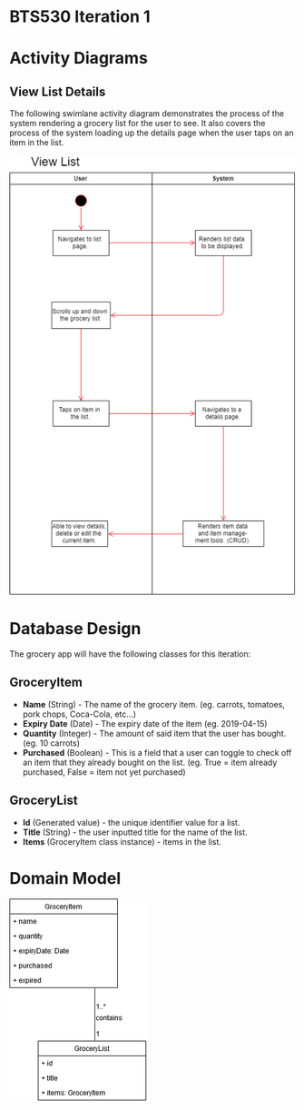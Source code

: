 # BTS530 Iteration 1
# Activity Diagrams

## View List Details

The following swimlane activity diagram demonstrates the process of the system rendering a grocery list for the user to see. It also covers the process of the system loading up the details page when the user taps on an item in the list.

![alt text](./Images/BTS530_Iter1_ViewList_SwimLane.png "View List")

# Database Design

The grocery app will have the following classes for this iteration:

## GroceryItem

* **Name** (String) - The name of the grocery item. (eg. carrots, tomatoes, pork chops, Coca-Cola, etc...)
* **Expiry Date** (Date) - The expiry date of the item (eg. 2019-04-15)
* **Quantity** (Integer) - The amount of said item that the user has bought. (eg. 10 carrots)
* **Purchased** (Boolean) - This is a field that a user can toggle to check off an item that they already bought on the list. (eg. True = item already purchased, False = item not yet purchased)

## GroceryList
* **Id** (Generated value) - the unique identifier value for a list.
* **Title** (String) - the user inputted title for the name of the list.
* **Items** (GroceryItem class instance) - items in the list.



# Domain Model
![alt text](./Images/grocery_list_app_domain_diagram.png "Domain Model")